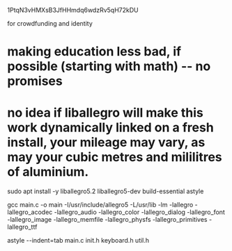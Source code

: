 1PtqN3vHMXsB3JfHHmdq6wdzRv5qH72kDU

for crowdfunding and identity

# making education less bad, if possible (starting with math) -- no promises

# no idea if liballegro will make this work dynamically linked on a fresh install, your mileage may vary, as may your cubic metres and mililitres of aluminium.
sudo apt install -y liballegro5.2 liballegro5-dev build-essential astyle

gcc main.c -o main -I/usr/include/allegro5 -L/usr/lib -lm -lallegro -lallegro_acodec -lallegro_audio -lallegro_color -lallegro_dialog -lallegro_font -lallegro_image -lallegro_memfile -lallegro_physfs -lallegro_primitives -lallegro_ttf

astyle --indent=tab main.c init.h keyboard.h util.h

